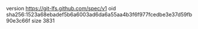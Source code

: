 version https://git-lfs.github.com/spec/v1
oid sha256:1523a68ebadef5b6a6003ad6da6a55aa4b3f6f977fcedbe3e37d59fb90e3c66f
size 3831
